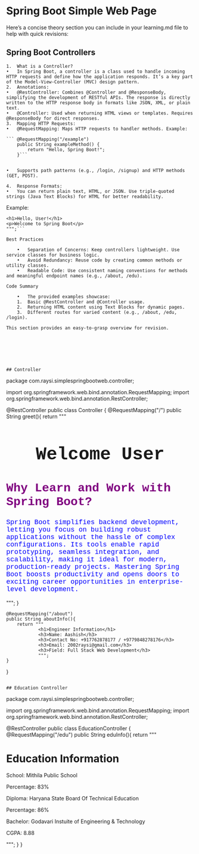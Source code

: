 # Spring Boot Simple Web Page

Here’s a concise theory section you can include in your learning.md file to help with quick revisions:

## Spring Boot Controllers

	1.	What is a Controller?
	•	In Spring Boot, a controller is a class used to handle incoming HTTP requests and define how the application responds. It’s a key part of the Model-View-Controller (MVC) design pattern.
	2.	Annotations:
	•	@RestController: Combines @Controller and @ResponseBody, simplifying the development of RESTful APIs. The response is directly written to the HTTP response body in formats like JSON, XML, or plain text.
	•	@Controller: Used when returning HTML views or templates. Requires @ResponseBody for direct responses.
	3.	Mapping HTTP Requests:
	•	@RequestMapping: Maps HTTP requests to handler methods. Example:

    ``` @RequestMapping("/example") 
        public String exampleMethod() {
            return "Hello, Spring Boot!"; 
        }```


	•	Supports path patterns (e.g., /login, /signup) and HTTP methods (GET, POST).

	4.	Response Formats:
	•	You can return plain text, HTML, or JSON. Use triple-quoted strings (Java Text Blocks) for HTML for better readability.
Example:

```return """
<h1>Hello, User!</h1>
<p>Welcome to Spring Boot</p>
""";```

Best Practices

	•	Separation of Concerns: Keep controllers lightweight. Use service classes for business logic.
	•	Avoid Redundancy: Reuse code by creating common methods or utility classes.
	•	Readable Code: Use consistent naming conventions for methods and meaningful endpoint names (e.g., /about, /edu).

Code Summary

	•	The provided examples showcase:
	1.	Basic @RestController and @Controller usage.
	2.	Returning HTML content using Text Blocks for dynamic pages.
	3.	Different routes for varied content (e.g., /about, /edu, /login).

This section provides an easy-to-grasp overview for revision.







## Controller
```
package com.raysi.simplespringbootweb.controller;

import org.springframework.web.bind.annotation.RequestMapping;
import org.springframework.web.bind.annotation.RestController;

@RestController
public class Controller {
    @RequestMapping("/")
    public String greet(){
        return """
                <head>
                    <title>Simple Spring Boot Web</title>
                </head>
                <body>
                    <h1 style="text-align:center; font-family: 'Courier New', Courier, monospace; font-size:xxx-large;">Welcome User</h1>
                    <h2 style="color: purple; font-family: 'Courier New', Courier, monospace; font-size: xx-large;">Why Learn and Work with Spring Boot?</h2>
                    <p style="color: blue; font-family: 'Courier New', Courier, monospace; font-size: large;">
                        Spring Boot simplifies backend development, letting you focus on building robust applications without the hassle of complex configurations. Its tools enable rapid prototyping, seamless integration, and scalability, making it ideal for modern, production-ready projects. Mastering Spring Boot boosts productivity and opens doors to exciting career opportunities in enterprise-level development.
                     </p>
                </body>
                </html>
                """;
    }

    @RequestMapping("/about")
    public String aboutInfo(){
        return """
                <h1>Engineer Information</h1>
                <h3>Name: Aashish</h3>
                <h3>Contact No: +917762878177 / +9779848278176</h3>
                <h3>Email: 2002raysi@gmail.com</h3>
                <h3>Field: Full Stack Web Development</h3>
                """;
    }
}

```

## Education Controller
```
package com.raysi.simplespringbootweb.controller;

import org.springframework.web.bind.annotation.RequestMapping;
import org.springframework.web.bind.annotation.RestController;

@RestController
public class EducationController {
    @RequestMapping("/edu")
    public String eduInfo(){
        return """
                <h1>Education Information</h1>
                <p>School: Mithila Public School</p>
                <p>Percentage: 83%</p>
                <p>Diploma: Haryana State Board Of Technical Education</p>
                <p>Percentage: 86%</p>
                <p>Bachelor: Godavari Instuite of Engineering & Technology</p>
                <p>CGPA: 8.88</p>
                """;
    }
}

```